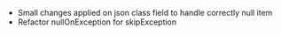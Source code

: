 - Small changes applied on json class field to handle correctly null item
- Refactor nullOnException for skipException